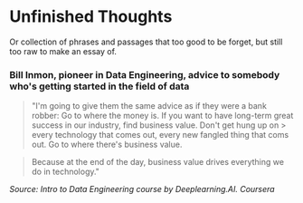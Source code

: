 # Unfinished Thoughts

Or collection of phrases and passages that too good to be forget, but still too raw to make an essay of.

### Bill Inmon, pioneer in Data Engineering, advice to somebody who's getting started in the field of data
> "I'm going to give them the same advice as if they were a bank robber: Go to where the money is. If you want to have long-term great success in our industry, find business value. Don't get hung up on > every technology that comes out, every new fangled thing that coms out. Go to where there's business value.

> Because at the end of the day, business value drives everything we do in technology."

_Source: Intro to Data Engineering course by Deeplearning.AI. Coursera_
